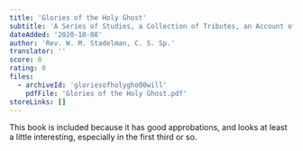 ```yaml
---
title: 'Glories of the Holy Ghost'
subtitle: 'A Series of Studies, a Collection of Tributes, an Account of Certain Movements bearing on The Third Person of the Blessed Trinity'
dateAdded: '2020-10-08'
author: 'Rev. W. M. Stadelman, C. S. Sp.'
translator: ''
score: 0
rating: 0
files:
  - archiveId: 'gloriesofholygho00will'
    pdfFile: 'Glories of the Holy Ghost.pdf'
storeLinks: []
---
```


This book is included because it has good approbations, and looks at least a little interesting, especially in the first third or so.